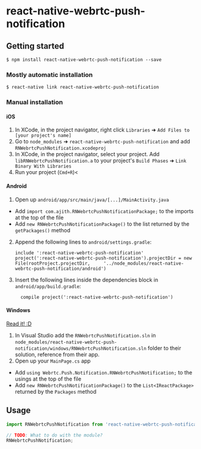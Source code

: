 
# react-native-webrtc-push-notification

## Getting started

`$ npm install react-native-webrtc-push-notification --save`

### Mostly automatic installation

`$ react-native link react-native-webrtc-push-notification`

### Manual installation


#### iOS

1. In XCode, in the project navigator, right click `Libraries` ➜ `Add Files to [your project's name]`
2. Go to `node_modules` ➜ `react-native-webrtc-push-notification` and add `RNWebrtcPushNotification.xcodeproj`
3. In XCode, in the project navigator, select your project. Add `libRNWebrtcPushNotification.a` to your project's `Build Phases` ➜ `Link Binary With Libraries`
4. Run your project (`Cmd+R`)<

#### Android

1. Open up `android/app/src/main/java/[...]/MainActivity.java`
  - Add `import com.ajith.RNWebrtcPushNotificationPackage;` to the imports at the top of the file
  - Add `new RNWebrtcPushNotificationPackage()` to the list returned by the `getPackages()` method
2. Append the following lines to `android/settings.gradle`:
  	```
  	include ':react-native-webrtc-push-notification'
  	project(':react-native-webrtc-push-notification').projectDir = new File(rootProject.projectDir, 	'../node_modules/react-native-webrtc-push-notification/android')
  	```
3. Insert the following lines inside the dependencies block in `android/app/build.gradle`:
  	```
      compile project(':react-native-webrtc-push-notification')
  	```

#### Windows
[Read it! :D](https://github.com/ReactWindows/react-native)

1. In Visual Studio add the `RNWebrtcPushNotification.sln` in `node_modules/react-native-webrtc-push-notification/windows/RNWebrtcPushNotification.sln` folder to their solution, reference from their app.
2. Open up your `MainPage.cs` app
  - Add `using Webrtc.Push.Notification.RNWebrtcPushNotification;` to the usings at the top of the file
  - Add `new RNWebrtcPushNotificationPackage()` to the `List<IReactPackage>` returned by the `Packages` method


## Usage
```javascript
import RNWebrtcPushNotification from 'react-native-webrtc-push-notification';

// TODO: What to do with the module?
RNWebrtcPushNotification;
```
